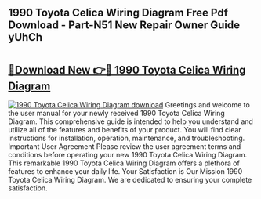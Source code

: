 ## 1990 Toyota Celica Wiring Diagram Free Pdf Download - Part-N51 New Repair Owner Guide yUhCh

# <h2><a href="http://dfoud3.blite.top/?on=1990+Toyota+Celica+Wiring+Diagram">🔗Download New 👉🔴 1990 Toyota Celica Wiring Diagram</a></h2>

[![1990 Toyota Celica Wiring Diagram download](https://i.imgur.com/lujVjoI.png)](http://dfoud3.blite.top/?on=1990+Toyota+Celica+Wiring+Diagram)
Greetings and welcome to the user manual for your newly received 1990 Toyota Celica Wiring Diagram. This comprehensive guide is intended to help you understand and utilize all of the features and benefits of your product. You will find clear instructions for installation, operation, maintenance, and troubleshooting. Important User Agreement Please review the user agreement terms and conditions before operating your new 1990 Toyota Celica Wiring Diagram. This remarkable 1990 Toyota Celica Wiring Diagram offers a plethora of features to enhance your daily life. Your Satisfaction is Our Mission 1990 Toyota Celica Wiring Diagram. We are dedicated to ensuring your complete satisfaction.
